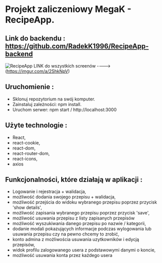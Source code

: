 # Projekt zaliczeniowy MegaK - RecipeApp. 


## Link do backendu : https://github.com/RadekK1996/RecipeApp-backend

![RecipeApp](https://i.imgur.com/HG236Pw.png) LINK do wszystkich screenów ----> (https://imgur.com/a/2ShkNpV)
## Uruchomienie : 
- Sklonuj repozytorium na swój komputer.
- Zainstaluj zależności: npm install.
- Uruchom serwer: npm start / http://localhost:3000

## Użyte technologie :
- React,
- react-cookie,
- react-dom,
- react-router-dom,
- react-icons,
- axios

## Funkcjonalności, które działają w aplikacji :
- Logowanie i rejestracja + walidacja,
- możliwość dodania swojego przepisu + walidacja,
- możliwość przejścia do widoku wybranego przepisu poprzez przycisk 'show details',
- możliwość zapisania wybranego przepisu poprzez przycisk 'save',
- możliwość usuwania przepisu z listy zapisanych przepisów
- możliwość wyszukiwania danego przepisu po nazwie / kategorii,
- dodanie modali pokazujących informacje podczas wylogowania lub usuwania przepisu czy na pewno chcemy to zrobić,
- konto admina z możliwościa usuwania uzytkowników i edycją przepisów,
- widok profilu zalogowanego usera z podstawowymi danymi o koncie,
- możliwość usuwania konta przez każdego usera

